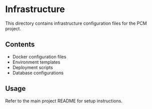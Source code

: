 # Infrastructure

This directory contains infrastructure configuration files for the PCM project.

## Contents

- Docker configuration files
- Environment templates
- Deployment scripts
- Database configurations

## Usage

Refer to the main project README for setup instructions.